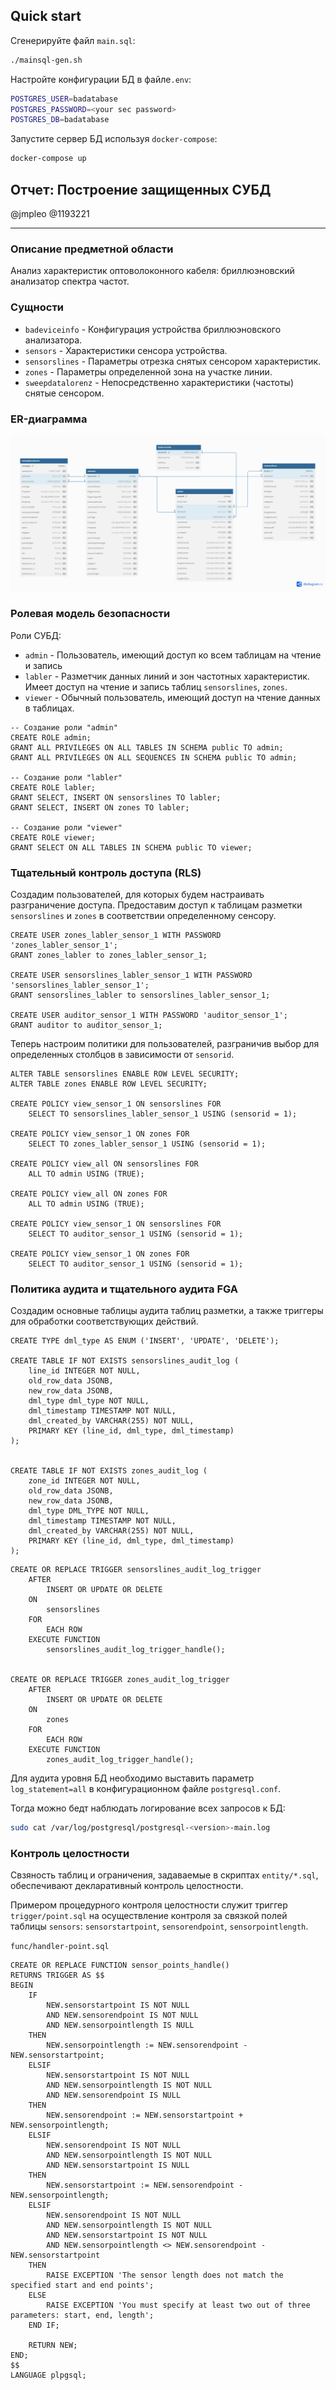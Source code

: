 ## Quick start

Сгенерируйте файл `main.sql`:

```bash
./mainsql-gen.sh
```

Настройте конфигурации БД в файле`.env`:

```bash
POSTGRES_USER=badatabase
POSTGRES_PASSWORD=<your sec password>
POSTGRES_DB=badatabase
```

Запустите сервер БД используя `docker-compose`:

```bash
docker-compose up
```

## Отчет: Построение защищенных СУБД

@jmpleo @1193221

---

### Описание предметной области

Анализ характеристик оптоволоконного кабеля: бриллюэновский анализатор спектра частот.

### Сущности

- `badeviceinfo` - Конфигурация устройства бриллюэновского анализатора.
- `sensors` - Характеристики сенсора устройства.
- `sensorslines` - Параметры отрезка снятых сенсором характеристик.
- `zones` - Параметры определенной зона на участке линии.
- `sweepdatalorenz` - Непосредственно характеристики (частоты) снятые сенсором. 

### ER-диаграмма

![diagl](./img/diagl.png)

### Ролевая модель безопасности

Роли СУБД: 

- `admin` - Пользователь, имеющий доступ ко всем таблицам на чтение и запись
- `labler` - Разметчик данных линий и зон частотных характеристик. Имеет доступ на чтение и запись таблиц `sensorslines`, `zones`. 
- `viewer` - Обычный пользователь, имеющий доступ на чтение данных в таблицах.

```postgresql
-- Создание роли "admin"
CREATE ROLE admin;
GRANT ALL PRIVILEGES ON ALL TABLES IN SCHEMA public TO admin;
GRANT ALL PRIVILEGES ON ALL SEQUENCES IN SCHEMA public TO admin;

-- Создание роли "labler"
CREATE ROLE labler;
GRANT SELECT, INSERT ON sensorslines TO labler;
GRANT SELECT, INSERT ON zones TO labler;

-- Создание роли "viewer"
CREATE ROLE viewer;
GRANT SELECT ON ALL TABLES IN SCHEMA public TO viewer;
```

### Тщательный контроль доступа (RLS)

Создадим пользователей, для которых будем настраивать разграничение доступа. Предоставим доступ к таблицам разметки `sensorslines` и `zones` в соответствии определенному сенсору.

```postgresql
CREATE USER zones_labler_sensor_1 WITH PASSWORD 'zones_labler_sensor_1';
GRANT zones_labler to zones_labler_sensor_1;

CREATE USER sensorslines_labler_sensor_1 WITH PASSWORD 'sensorslines_labler_sensor_1';
GRANT sensorslines_labler to sensorslines_labler_sensor_1;

CREATE USER auditor_sensor_1 WITH PASSWORD 'auditor_sensor_1';
GRANT auditor to auditor_sensor_1;
```

Теперь настроим политики для пользователей, разграничив выбор для определенных столбцов в зависимости от `sensorid`.

```postgresql
ALTER TABLE sensorslines ENABLE ROW LEVEL SECURITY;
ALTER TABLE zones ENABLE ROW LEVEL SECURITY;

CREATE POLICY view_sensor_1 ON sensorslines FOR
    SELECT TO sensorslines_labler_sensor_1 USING (sensorid = 1);

CREATE POLICY view_sensor_1 ON zones FOR
    SELECT TO zones_labler_sensor_1 USING (sensorid = 1);

CREATE POLICY view_all ON sensorslines FOR
    ALL TO admin USING (TRUE);

CREATE POLICY view_all ON zones FOR
    ALL TO admin USING (TRUE);

CREATE POLICY view_sensor_1 ON sensorslines FOR
    SELECT TO auditor_sensor_1 USING (sensorid = 1);

CREATE POLICY view_sensor_1 ON zones FOR
    SELECT TO auditor_sensor_1 USING (sensorid = 1);
```

### Политика аудита и тщательного аудита FGA

Создадим основные таблицы аудита таблиц разметки, а также триггеры для обработки соответствующих действий.

```postgresql
CREATE TYPE dml_type AS ENUM ('INSERT', 'UPDATE', 'DELETE');

CREATE TABLE IF NOT EXISTS sensorslines_audit_log (
    line_id INTEGER NOT NULL,
    old_row_data JSONB,
    new_row_data JSONB,
    dml_type dml_type NOT NULL,
    dml_timestamp TIMESTAMP NOT NULL,
    dml_created_by VARCHAR(255) NOT NULL,
    PRIMARY KEY (line_id, dml_type, dml_timestamp)
);


CREATE TABLE IF NOT EXISTS zones_audit_log (
    zone_id INTEGER NOT NULL,
    old_row_data JSONB,
    new_row_data JSONB,
    dml_type DML_TYPE NOT NULL,
    dml_timestamp TIMESTAMP NOT NULL,
    dml_created_by VARCHAR(255) NOT NULL,
    PRIMARY KEY (line_id, dml_type, dml_timestamp)
);
```

```postgresql
CREATE OR REPLACE TRIGGER sensorslines_audit_log_trigger
    AFTER
        INSERT OR UPDATE OR DELETE
    ON
        sensorslines
    FOR
        EACH ROW
    EXECUTE FUNCTION
        sensorslines_audit_log_trigger_handle();


CREATE OR REPLACE TRIGGER zones_audit_log_trigger
    AFTER
        INSERT OR UPDATE OR DELETE
    ON
        zones
    FOR
        EACH ROW
    EXECUTE FUNCTION
        zones_audit_log_trigger_handle();
```

Для аудита уровня БД необходимо выставить параметр `log_statement=all` в конфигурационном файле `postgresql.conf`.

Тогда можно бедт наблюдать логирование всех запросов к БД:

```bash
sudo cat /var/log/postgresql/postgresql-<version>-main.log
```

### Контроль целостности

Свзяность таблиц и ограничения, задаваемые в скриптах `entity/*.sql`, обеспечивают декларативный контроль целостности.

Примером процедурного контроля целостности служит триггер `trigger/point.sql` на осуществление контроля за связкой полей таблицы `sensors`: `sensorstartpoint`, `sensorendpoint`, `sensorpointlength`.

`func/handler-point.sql`

```postgresql
CREATE OR REPLACE FUNCTION sensor_points_handle()
RETURNS TRIGGER AS $$
BEGIN
    IF
        NEW.sensorstartpoint IS NOT NULL
        AND NEW.sensorendpoint IS NOT NULL
        AND NEW.sensorpointlength IS NULL
    THEN
        NEW.sensorpointlength := NEW.sensorendpoint - NEW.sensorstartpoint;
    ELSIF
        NEW.sensorstartpoint IS NOT NULL
        AND NEW.sensorpointlength IS NOT NULL
        AND NEW.sensorendpoint IS NULL
    THEN
        NEW.sensorendpoint := NEW.sensorstartpoint + NEW.sensorpointlength;
    ELSIF
        NEW.sensorendpoint IS NOT NULL
        AND NEW.sensorpointlength IS NOT NULL
        AND NEW.sensorstartpoint IS NULL
    THEN
        NEW.sensorstartpoint := NEW.sensorendpoint - NEW.sensorpointlength;
    ELSIF
        NEW.sensorendpoint IS NOT NULL
        AND NEW.sensorpointlength IS NOT NULL
        AND NEW.sensorstartpoint IS NOT NULL
        AND NEW.sensorpointlength <> NEW.sensorendpoint - NEW.sensorstartpoint
    THEN
        RAISE EXCEPTION 'The sensor length does not match the specified start and end points';
    ELSE
        RAISE EXCEPTION 'You must specify at least two out of three parameters: start, end, length';
    END IF;

    RETURN NEW;
END;
$$
LANGUAGE plpgsql;
```

### 
